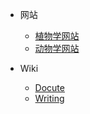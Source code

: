 <!-- _navbar.md -->

* 网站
  * [植物学网站](wiki/web/plants.md)
  * [动物学网站](wiki/web/animals.md)
  
* Wiki
  * [Docute](/wiki/docute/docute.md)
  * [Writing](/wiki/docute/writing.md)